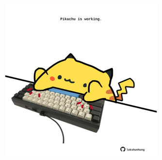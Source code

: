 <!-- built at 15/12/2023, 14:00:40 UTC -->
<p align="center">
  <img width="500" height="500" src="./ReadmeImage.svg">
</p>
